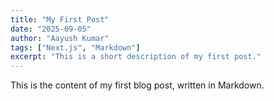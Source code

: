 ```yaml
---
title: "My First Post"
date: "2025-09-05"
author: "Aayush Kumar"
tags: ["Next.js", "Markdown"]
excerpt: "This is a short description of my first post."
---
```


This is the content of my first blog post, written in Markdown.
